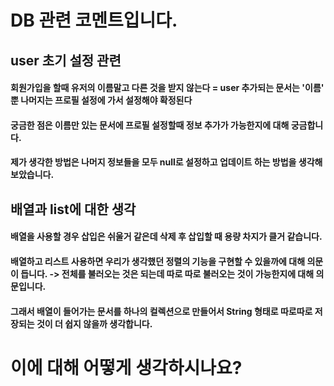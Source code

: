 # DB 관련 코멘트입니다.

##  user 초기 설정 관련

#### 회원가입을 할때 유저의 이름말고 다른 것을 받지 않는다 = user 추가되는 문서는 '이름' 뿐 나머지는 프로필 설정에 가서 설정해야 확정된다
#### 궁금한 점은 이름만 있는 문서에 프로필 설정할때 정보 추가가 가능한지에 대해 궁금합니다. 
#### 제가 생각한 방법은 나머지 정보들을 모두 null로 설정하고 업데이트 하는 방법을 생각해보았습니다.

## 배열과 list에 대한 생각

#### 배열을 사용할 경우 삽입은 쉬울거 같은데 삭제 후 삽입할 때 용량 차지가 클거 같습니다.
#### 배열하고 리스트 사용하면 우리가 생각했던 정렬의 기능을 구현할 수 있을까에 대해 의문이 듭니다. -> 전체를 불러오는 것은 되는데 따로 따로 불러오는 것이 가능한지에 대해 의문입니다.
#### 그래서 배열이 들어가는 문서를 하나의 컬렉션으로 만들어서 String 형태로 따로따로 저장되는 것이 더 쉽지 않을까 생각합니다.

# 이에 대해 어떻게 생각하시나요?

